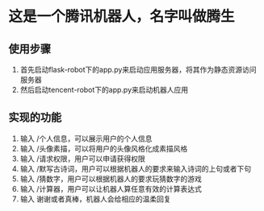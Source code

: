 # 这是一个腾讯机器人，名字叫做腾生
## 使用步骤
1. 首先启动flask-robot下的app.py来启动应用服务器，将其作为静态资源访问服务器
2. 然后启动tencent-robot下的app.py来启动机器人应用
## 实现的功能
1. 输入 /个人信息，可以展示用户的个人信息
2. 输入 /头像素描，可以将用户的头像风格化成素描风格
3. 输入 /请求权限，用户可以申请获得权限
4. 输入 /默写古诗词，用户可以根据机器人的要求来输入诗词的上句或者下句
5. 输入 /猜数字，用户可以根据机器人的要求玩猜数字的游戏
6. 输入 /计算器，用户可以让机器人算任意有效的计算表达式
7. 输入 谢谢或者真棒，机器人会给相应的温柔回复
